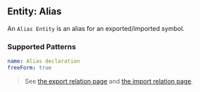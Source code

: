## Entity: Alias

An `Alias Entity` is an alias for an exported/imported symbol.

### Supported Patterns

```yaml
name: Alias declaration
freeForm: true
```

> See [the export relation page](../relation/export.md) and [the import relation page](../relation/import.md).
